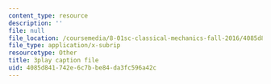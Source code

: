 ```yaml
---
content_type: resource
description: ''
file: null
file_location: /coursemedia/8-01sc-classical-mechanics-fall-2016/4085d841742e6c7bbe84da3fc596a42c_TF93gm1_O8M.srt
file_type: application/x-subrip
resourcetype: Other
title: 3play caption file
uid: 4085d841-742e-6c7b-be84-da3fc596a42c
---
```

